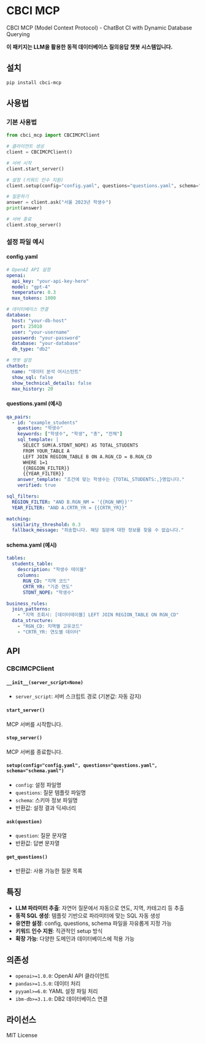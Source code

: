 # CBCI MCP

CBCI MCP (Model Context Protocol) - ChatBot CI with Dynamic Database Querying

**이 패키지는 LLM을 활용한 동적 데이터베이스 질의응답 챗봇 시스템입니다.**

## 설치

```bash
pip install cbci-mcp
```

## 사용법

### 기본 사용법

```python
from cbci_mcp import CBCIMCPClient

# 클라이언트 생성
client = CBCIMCPClient()

# 서버 시작
client.start_server()

# 설정 (키워드 인수 지원)
client.setup(config="config.yaml", questions="questions.yaml", schema="schema.yaml")

# 질문하기
answer = client.ask("서울 2023년 학생수")
print(answer)

# 서버 종료
client.stop_server()
```

### 설정 파일 예시

#### config.yaml
```yaml
# OpenAI API 설정
openai:
  api_key: "your-api-key-here"
  model: "gpt-4"
  temperature: 0.3
  max_tokens: 1000

# 데이터베이스 연결
database:
  host: "your-db-host"
  port: 25010
  user: "your-username"
  password: "your-password"
  database: "your-database"
  db_type: "db2"

# 챗봇 설정
chatbot:
  name: "데이터 분석 어시스턴트"
  show_sql: false
  show_technical_details: false
  max_history: 20
```

#### questions.yaml (예시)
```yaml
qa_pairs:
  - id: "example_students"
    question: "학생수"
    keywords: ["학생수", "학생", "총", "전체"]
    sql_template: |
      SELECT SUM(A.STDNT_NOPE) AS TOTAL_STUDENTS 
      FROM YOUR_TABLE A 
      LEFT JOIN REGION_TABLE B ON A.RGN_CD = B.RGN_CD 
      WHERE 1=1
      {{REGION_FILTER}}
      {{YEAR_FILTER}}
    answer_template: "조건에 맞는 학생수는 {TOTAL_STUDENTS:,}명입니다."
    verified: true

sql_filters:
  REGION_FILTER: "AND B.RGN_NM = '{{RGN_NM}}'"
  YEAR_FILTER: "AND A.CRTR_YR = {{CRTR_YR}}"

matching:
  similarity_threshold: 0.3
  fallback_message: "죄송합니다. 해당 질문에 대한 정보를 찾을 수 없습니다."
```

#### schema.yaml (예시)
```yaml
tables:
  students_table:
    description: "학생수 테이블"
    columns:
      RGN_CD: "지역 코드"
      CRTR_YR: "기준 연도"
      STDNT_NOPE: "학생수"

business_rules:
  join_patterns:
    - "지역 조회시: [데이터테이블] LEFT JOIN REGION_TABLE ON RGN_CD"
  data_structure:
    - "RGN_CD: 지역별 고유코드"
    - "CRTR_YR: 연도별 데이터"
```

## API

### CBCIMCPClient

#### `__init__(server_script=None)`
- `server_script`: 서버 스크립트 경로 (기본값: 자동 감지)

#### `start_server()`
MCP 서버를 시작합니다.

#### `stop_server()`
MCP 서버를 종료합니다.

#### `setup(config="config.yaml", questions="questions.yaml", schema="schema.yaml")`
- `config`: 설정 파일명
- `questions`: 질문 템플릿 파일명
- `schema`: 스키마 정보 파일명
- 반환값: 설정 결과 딕셔너리

#### `ask(question)`
- `question`: 질문 문자열
- 반환값: 답변 문자열

#### `get_questions()`
- 반환값: 사용 가능한 질문 목록

## 특징

- **LLM 파라미터 추출**: 자연어 질문에서 자동으로 연도, 지역, 카테고리 등 추출
- **동적 SQL 생성**: 템플릿 기반으로 파라미터에 맞는 SQL 자동 생성
- **유연한 설정**: config, questions, schema 파일을 자유롭게 지정 가능
- **키워드 인수 지원**: 직관적인 setup 방식
- **확장 가능**: 다양한 도메인과 데이터베이스에 적용 가능

## 의존성

- `openai>=1.0.0`: OpenAI API 클라이언트
- `pandas>=1.5.0`: 데이터 처리
- `pyyaml>=6.0`: YAML 설정 파일 처리
- `ibm-db>=3.1.0`: DB2 데이터베이스 연결

## 라이선스

MIT License 
